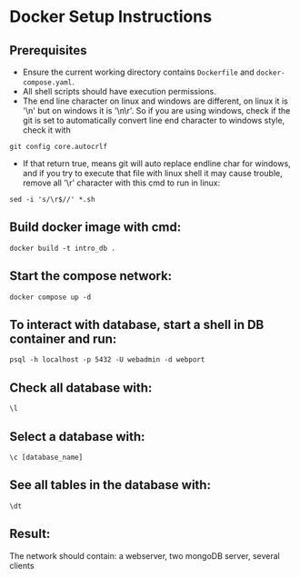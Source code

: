 # Docker Setup Instructions
## Prerequisites
- Ensure the current working directory contains `Dockerfile` and `docker-compose.yaml`.
- All shell scripts should have execution permissions.
- The end line character on linux and windows are different, on linux it is '\n' but on windows it is '\n\r'. So if you are using windows, check if the git is set to automatically convert line end character to windows style, check it with
```shell
git config core.autocrlf
```
- If that return true, means git will auto replace endline char for windows, and if you try to execute that file with linux shell it may cause trouble, remove all '\r' character with this cmd to run in linux:
```shell
sed -i 's/\r$//' *.sh
```
## Build docker image with cmd: 
```shell
docker build -t intro_db .
```
## Start the compose network:
```shell
docker compose up -d
```
## To interact with database, start a shell in DB container and run: 
```shell
psql -h localhost -p 5432 -U webadmin -d webport
```
## Check all database with: 
```shell
\l
```
## Select a database with: 
```shell
\c [database_name]
```
## See all tables in the database with:
```shell
\dt
``` 
## Result:
The network should contain: a webserver, two mongoDB server, several clients